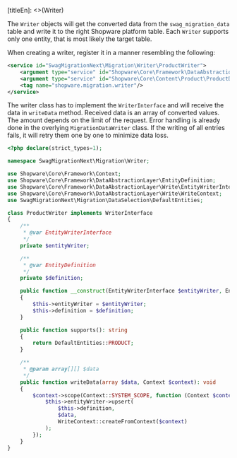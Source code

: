 [titleEn]: <>(Writer)

The `Writer` objects will get the converted data from the `swag_migration_data` table and write it to the right Shopware platform table.
Each `Writer` supports only one entity, that is most likely the target table.

When creating a writer, register it in a manner resembling the following:
```xml
<service id="SwagMigrationNext\Migration\Writer\ProductWriter">
    <argument type="service" id="Shopware\Core\Framework\DataAbstractionLayer\Write\EntityWriter"/>
    <argument type="service" id="Shopware\Core\Content\Product\ProductDefinition"/>
    <tag name="shopware.migration.writer"/>
</service>
```

The writer class has to implement the `WriterInterface` and will receive the data in `writeData` method.
Received data is an array of converted values. The amount depends on the limit of the request.
Error handling is already done in the overlying `MigrationDataWriter` class. If the writing of all entries fails,
it will retry them one by one to minimize data loss.
```php
<?php declare(strict_types=1);

namespace SwagMigrationNext\Migration\Writer;

use Shopware\Core\Framework\Context;
use Shopware\Core\Framework\DataAbstractionLayer\EntityDefinition;
use Shopware\Core\Framework\DataAbstractionLayer\Write\EntityWriterInterface;
use Shopware\Core\Framework\DataAbstractionLayer\Write\WriteContext;
use SwagMigrationNext\Migration\DataSelection\DefaultEntities;

class ProductWriter implements WriterInterface
{
    /**
     * @var EntityWriterInterface
     */
    private $entityWriter;

    /**
     * @var EntityDefinition
     */
    private $definition;

    public function __construct(EntityWriterInterface $entityWriter, EntityDefinition $definition)
    {
        $this->entityWriter = $entityWriter;
        $this->definition = $definition;
    }

    public function supports(): string
    {
        return DefaultEntities::PRODUCT;
    }

    /**
     * @param array[][] $data
     */
    public function writeData(array $data, Context $context): void
    {
        $context->scope(Context::SYSTEM_SCOPE, function (Context $context) use ($data) {
            $this->entityWriter->upsert(
                $this->definition,
                $data,
                WriteContext::createFromContext($context)
            );
        });
    }
}
```
